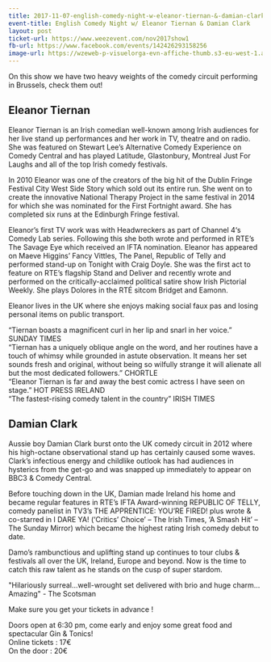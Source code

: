 ```yaml
---
title: 2017-11-07-english-comedy-night-w-eleanor-tiernan-&-damian-clark
event-title: English Comedy Night w/ Eleanor Tiernan & Damian Clark
layout: post
ticket-url: https://www.weezevent.com/nov2017show1
fb-url: https://www.facebook.com/events/142426293158256
image-url: https://wzeweb-p-visuelorga-evn-affiche-thumb.s3-eu-west-1.amazonaws.com/affiche_286648.thumb53700.1507717699.jpg
---
```

On this show we have two heavy weights of the comedy circuit performing in Brussels, check them out!

## Eleanor Tiernan
Eleanor Tiernan is an Irish comedian well-known among Irish audiences for her live stand up performances and her work in TV, theatre and on radio. She was featured on Stewart Lee’s Alternative Comedy Experience on Comedy Central and has played Latitude, Glastonbury, Montreal Just For Laughs and all of the top Irish comedy festivals.

In 2010 Eleanor was one of the creators of the big hit of the Dublin Fringe Festival City West Side Story which sold out its entire run. She went on to create the innovative National Therapy Project in the same festival in 2014 for which she was nominated for the First Fortnight award. She has completed six runs at the Edinburgh Fringe festival.

Eleanor’s first TV work was with Headwreckers as part of Channel 4‘s Comedy Lab series. Following this she both wrote and performed in RTE’s The Savage Eye which received an IFTA nomination. Eleanor has appeared on Maeve Higgins’ Fancy Vittles, The Panel, Republic of Telly and performed stand-up on Tonight with Craig Doyle. She was the first act to feature on RTE’s flagship Stand and Deliver and recently wrote and performed on the critically-acclaimed political satire show Irish Pictorial Weekly. She plays Dolores in the RTÉ sitcom Bridget and Eamonn.

Eleanor lives in the UK where she enjoys making social faux pas and losing personal items on public transport.

“Tiernan boasts a magnificent curl in her lip and snarl in her voice.” SUNDAY TIMES  
“Tiernan has a uniquely oblique angle on the word, and her routines have a touch of whimsy while grounded in astute observation. It means her set sounds fresh and original, without being so wilfully strange it will alienate all but the most dedicated followers.” CHORTLE  
“Eleanor Tiernan is far and away the best comic actress I have seen on stage.” HOT PRESS IRELAND  
“The fastest-rising comedy talent in the country” IRISH TIMES

## Damian Clark
Aussie boy Damian Clark burst onto the UK comedy circuit in 2012 where his high-octane observational stand up has certainly caused some waves. Clark’s infectious energy and childlike outlook has had audiences in hysterics from the get-go and was snapped up immediately to appear on BBC3 & Comedy Central.

Before touching down in the UK, Damian made Ireland his home and became regular features in RTE’s IFTA Award-winning REPUBLIC OF TELLY, comedy panelist in TV3’s THE APPRENTICE: YOU’RE FIRED! plus wrote & co-starred in I DARE YA! (‘Critics’ Choice’ – The Irish Times, ‘A Smash Hit’ – The Sunday Mirror) which became the highest rating Irish comedy debut to date.

Damo’s rambunctious and uplifting stand up continues to tour clubs & festivals all over the UK, Ireland, Europe and beyond. Now is the time to catch this raw talent as he stands on the cusp of super stardom.

"Hilariously surreal…well-wrought set delivered with brio and huge charm…Amazing" - The Scotsman

Make sure you get your tickets in advance !

Doors open at 6:30 pm, come early and enjoy some great food and spectacular Gin & Tonics!  
Online tickets : 17€  
On the door : 20€